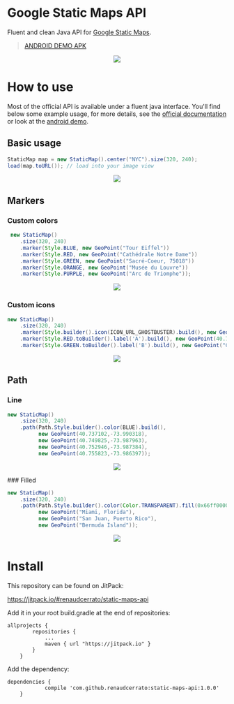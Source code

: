 # Google Static Maps API

Fluent and clean Java API for [Google Static Maps](https://developers.google.com/maps/documentation/static-maps/). 

> [ANDROID DEMO APK](https://github.com/renaudcerrato/static-maps-api/raw/master/app/app-debug.apk)

<p align="center"><img src="https://github.com/renaudcerrato/static-maps-api/raw/master/assets/screenshot.png"></p>


# How to use

Most of the official API is available under a fluent java interface. You'll find below some example usage, for more details, see the [official documentation](https://developers.google.com/maps/documentation/static-maps/intro) or look at the [android demo](https://github.com/renaudcerrato/static-maps-api/blob/master/app/src/main/java/com/mypopsy/staticmaps/demo/ui/DemoFragment.java).


## Basic usage

```java
StaticMap map = new StaticMap().center("NYC").size(320, 240);
load(map.toURL()); // load into your image view
```
<p align="center"><img src="https://maps.googleapis.com/maps/api/staticmap?center=NYC&size=320x240"/></p>

## Markers

### Custom colors

```java
 new StaticMap()
    .size(320, 240)
    .marker(Style.BLUE, new GeoPoint("Tour Eiffel"))
    .marker(Style.RED, new GeoPoint("Cathédrale Notre Dame"))
    .marker(Style.GREEN, new GeoPoint("Sacré-Coeur, 75018"))
    .marker(Style.ORANGE, new GeoPoint("Musée du Louvre"))
    .marker(Style.PURPLE, new GeoPoint("Arc de Triomphe"));
```

<td>
<p align="center"><img src="https://maps.googleapis.com/maps/api/staticmap?size=320x240&markers=color%3A0x0000FF%7CTour+Eiffel&markers=color%3A0xFF0000%7CCath%C3%A9drale+Notre+Dame&markers=color%3A0x00FF00%7CSacr%C3%A9-Coeur%2C+75018&markers=color%3A0xFFA500%7CMus%C3%A9e+du+Louvre&markers=color%3A0x800080%7CArc+de+Triomphe"/></p>
</td>
</tr>
</table>

### Custom icons
```java
new StaticMap()
    .size(320, 240)
    .marker(Style.builder().icon(ICON_URL_GHOSTBUSTER).build(), new GeoPoint(40.7195532,-74.0067987))
    .marker(Style.RED.toBuilder().label('A').build(), new GeoPoint(40.7529234,-73.9827515))
    .marker(Style.GREEN.toBuilder().label('B').build(), new GeoPoint("Columbia University, NYC"));
```

<p align="center"><img src="https://maps.googleapis.com/maps/api/staticmap?size=320x240&markers=icon%3Ahttp%3A%2F%2Fraw.githubusercontent.com%2Frenaudcerrato%2Fstatic-maps-api%2Fmaster%2Fapp%2Fsrc%2Fmain%2Fres%2Fdrawable%2Fghostbuster.png%7C40%2C719553%2C-74%2C006799&markers=color%3A0xFF0000%7Clabel%3AA%7C40%2C752923%2C-73%2C982752&markers=color%3A0x00FF00%7Clabel%3AB%7CColumbia+University%2C+NYC"/></p>

## Path

### Line

```java
new StaticMap()
    .size(320, 240)
    .path(Path.Style.builder().color(BLUE).build(),
          new GeoPoint(40.737102,-73.990318),
          new GeoPoint(40.749825,-73.987963),
          new GeoPoint(40.752946,-73.987384),
          new GeoPoint(40.755823,-73.986397));
```

<p align="center"><img src="https://maps.googleapis.com/maps/api/staticmap?path=color:0x0000ff%7C40.737102,-73.990318%7C40.749825,-73.987963%7C40.752946,-73.987384%7C40.755823,-73.986397&size=320x240"/></p>
### Filled

```java
new StaticMap()
    .size(320, 240)
    .path(Path.Style.builder().color(Color.TRANSPARENT).fill(0x66ff0000).build(),
          new GeoPoint("Miami, Florida"),
          new GeoPoint("San Juan, Puerto Rico"),
          new GeoPoint("Bermuda Island"));
```

<p align="center"><img src="https://maps.googleapis.com/maps/api/staticmap?size=320x240&path=color%3A0x00000000%7Cfillcolor%3A0xFF000066%7CMiami%2C+Florida%7CSan+Juan%2C+Puerto+Rico%7CBermuda+Island"/></p>


# Install

This repository can be found on JitPack:

https://jitpack.io/#renaudcerrato/static-maps-api

Add it in your root build.gradle at the end of repositories:
```
allprojects {
		repositories {
			...
			maven { url "https://jitpack.io" }
		}
	}
```

Add the dependency:
```
dependencies {
	        compile 'com.github.renaudcerrato:static-maps-api:1.0.0'
	}
```



